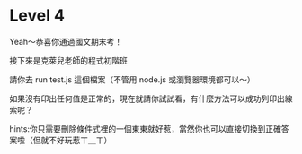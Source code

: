 # Level 4

Yeah～恭喜你通過國文期末考！

接下來是克萊兒老師的程式初階班

請你去 run test.js 這個檔案（不管用 node.js 或瀏覽器環境都可以～）

如果沒有印出任何值是正常的，現在就請你試試看，有什麼方法可以成功列印出線索呢？

hints:你只需要刪除條件式裡的一個東東就好惹，當然你也可以直接切換到正確答案啦（但就不好玩惹ㄒ＿ㄒ）
